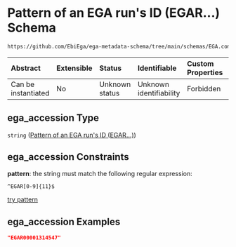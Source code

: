 # Pattern of an EGA run's ID (EGAR...) Schema

```txt
https://github.com/EbiEga/ega-metadata-schema/tree/main/schemas/EGA.common-definitions.json#/definitions/object-id-and-object-type-check/anyOf/6/properties/object_id/properties/ega_accession
```



| Abstract            | Extensible | Status         | Identifiable            | Custom Properties | Additional Properties | Access Restrictions | Defined In                                                                                |
| :------------------ | :--------- | :------------- | :---------------------- | :---------------- | :-------------------- | :------------------ | :---------------------------------------------------------------------------------------- |
| Can be instantiated | No         | Unknown status | Unknown identifiability | Forbidden         | Allowed               | none                | [EGA.common-definitions.json*](../out/EGA.common-definitions.json "open original schema") |

## ega_accession Type

`string` ([Pattern of an EGA run's ID (EGAR...)](ega-2-definitions-check-that-the-object_ids-accession-pattern-and-object_type-match-anyof-run-object_id-and-object_type-check-properties-object_id-properties-pattern-of-an-ega-runs-id-egar.md))

## ega_accession Constraints

**pattern**: the string must match the following regular expression: 

```regexp
^EGAR[0-9]{11}$
```

[try pattern](https://regexr.com/?expression=%5EEGAR%5B0-9%5D%7B11%7D%24 "try regular expression with regexr.com")

## ega_accession Examples

```json
"EGAR00001314547"
```
